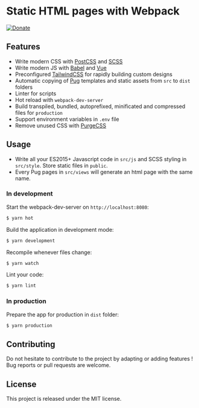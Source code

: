 # Static HTML pages with Webpack

[![Donate](https://img.shields.io/badge/Donate-PayPal-green.svg)](https://www.paypal.me/guillaumebriday)

## Features

- Write modern CSS with [PostCSS](https://postcss.org/) and [SCSS](https://sass-lang.com/)
- Write modern JS with [Babel](https://babeljs.io/) and [Vue](https://vuejs.org/)
- Preconfigured [TailwindCSS](https://tailwindcss.com/) for rapidly building custom designs
- Automatic copying of [Pug](https://github.com/pugjs/pug) templates and static assets from `src` to `dist` folders
- Linter for scripts
- Hot reload with `webpack-dev-server`
- Build transpiled, bundled, autoprefixed, minificated and compressed files for `production`
- Support environment variables in `.env` file
- Remove unused CSS with [PurgeCSS](https://purgecss.com/)

## Usage

- Write all your ES2015+ Javascript code in `src/js` and SCSS styling in `src/style`. Store static files in `public`.
- Every Pug pages in `src/views` will generate an html page with the same name.

### In development

Start the webpack-dev-server on `http://localhost:8080`:
```bash
$ yarn hot
```

Build the application in development mode:
```bash
$ yarn development
```

Recompile whenever files change:
```bash
$ yarn watch
```

Lint your code:
```bash
$ yarn lint
```

### In production

Prepare the app for production in `dist` folder:
```bash
$ yarn production
```

## Contributing

Do not hesitate to contribute to the project by adapting or adding features ! Bug reports or pull requests are welcome.

## License

This project is released under the MIT license.
